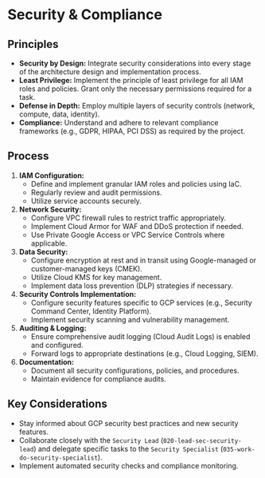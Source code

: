 # Security & Compliance

## Principles
*   **Security by Design:** Integrate security considerations into every stage of the architecture design and implementation process.
*   **Least Privilege:** Implement the principle of least privilege for all IAM roles and policies. Grant only the necessary permissions required for a task.
*   **Defense in Depth:** Employ multiple layers of security controls (network, compute, data, identity).
*   **Compliance:** Understand and adhere to relevant compliance frameworks (e.g., GDPR, HIPAA, PCI DSS) as required by the project.

## Process
1.  **IAM Configuration:**
    *   Define and implement granular IAM roles and policies using IaC.
    *   Regularly review and audit permissions.
    *   Utilize service accounts securely.
2.  **Network Security:**
    *   Configure VPC firewall rules to restrict traffic appropriately.
    *   Implement Cloud Armor for WAF and DDoS protection if needed.
    *   Use Private Google Access or VPC Service Controls where applicable.
3.  **Data Security:**
    *   Configure encryption at rest and in transit using Google-managed or customer-managed keys (CMEK).
    *   Utilize Cloud KMS for key management.
    *   Implement data loss prevention (DLP) strategies if necessary.
4.  **Security Controls Implementation:**
    *   Configure security features specific to GCP services (e.g., Security Command Center, Identity Platform).
    *   Implement security scanning and vulnerability management.
5.  **Auditing & Logging:**
    *   Ensure comprehensive audit logging (Cloud Audit Logs) is enabled and configured.
    *   Forward logs to appropriate destinations (e.g., Cloud Logging, SIEM).
6.  **Documentation:**
    *   Document all security configurations, policies, and procedures.
    *   Maintain evidence for compliance audits.

## Key Considerations
*   Stay informed about GCP security best practices and new security features.
*   Collaborate closely with the `Security Lead` (`020-lead-sec-security-lead`) and delegate specific tasks to the `Security Specialist` (`035-work-do-security-specialist`).
*   Implement automated security checks and compliance monitoring.
